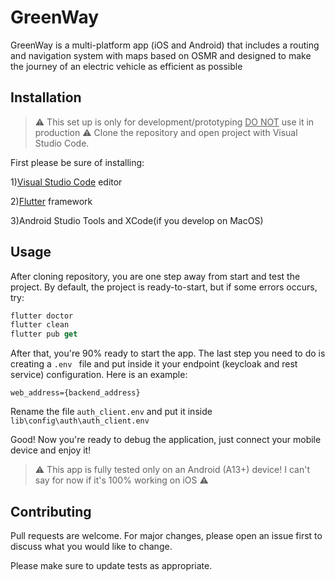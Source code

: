 # GreenWay

GreenWay is a multi-platform app (iOS and Android) that includes a routing and navigation system with maps based on OSMR and designed to make the journey of an electric vehicle as efficient as possible

## Installation
> :warning: This set up is only for development/prototyping <u>DO NOT</u> use it in production :warning:
Clone the repository and open project with Visual Studio Code.

First please be sure of installing:

1)[Visual Studio Code](https://code.visualstudio.com/download) editor

2)[Flutter](https://docs.flutter.dev/get-started/install) framework

3)Android Studio Tools and XCode(if you develop on MacOS)


## Usage
After cloning repository, you are one step away from start and test the project. By default, the project is ready-to-start, but if some errors occurs, try:

```dart
flutter doctor
flutter clean
flutter pub get
```
After that, you're 90% ready to start the app. The last step you need to do is creating a 
```.env ``` file and put inside it your endpoint (keycloak and rest service) configuration. 
Here is an example: 
```
web_address={backend_address}
```
Rename the file ```auth_client.env``` and put it inside ```lib\config\auth\auth_client.env```

Good! Now you're ready to debug the application, just connect your mobile device and enjoy it! 

> :warning: This app is fully tested only on an Android (A13+) device! I can't say for now if it's 100% working on iOS :warning:

## Contributing

Pull requests are welcome. For major changes, please open an issue first
to discuss what you would like to change.

Please make sure to update tests as appropriate.
